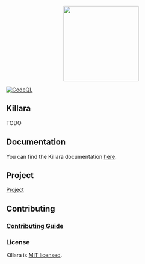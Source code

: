 <p align="center">
<img src="https://user-images.githubusercontent.com/107614800/175932946-c0ef190c-4549-4be5-9e19-d8dcf2350f79.png" height=200 width=200 />
</p>

[![CodeQL](https://github.com/eungella-io/Killara/actions/workflows/codeql-analysis.yml/badge.svg)](https://github.com/eungella-io/Killara/actions/workflows/codeql-analysis.yml)

## Killara

TODO

## Documentation
You can find the Killara documentation [here](https://github.com/eungella-io/Killara-docs).

## Project

[Project](https://github.com/orgs/eungella-io/projects/2/views/1?layout=board)

## Contributing

### [Contributing Guide](https://github.com/eungella-io/Killara/blob/main/CONTRIBUTING.md)

### License

Killara is [MIT licensed](https://github.com/eungella-io/Killara/blob/main/LICENSE).
